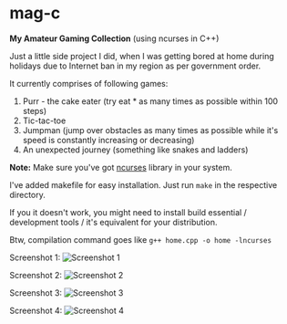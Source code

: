 # mag-c
**My Amateur Gaming Collection** (using ncurses in C++)

Just a little side project I did, when I was getting bored at home during holidays due to Internet ban in my region as per government order. 

It currently comprises of following games:
1. Purr - the cake eater (try eat * as many times as possible within 100 steps)
2. Tic-tac-toe
3. Jumpman (jump over obstacles as many times as possible while it's speed is constantly increasing or decreasing)
4. An unexpected journey (something like snakes and ladders)

**Note:** Make sure you've got [ncurses](https://invisible-island.net/ncurses/announce.html) library in your system.

I've added makefile for easy installation.
Just run 
```make```
in the respective directory.

If you it doesn't work, you might need to install build essential / development tools / it's equivalent for your distribution.

Btw, compilation command goes like
```g++ home.cpp -o home -lncurses```

Screenshot 1:
![Screenshot 1](https://wolfian.github.io/mag-c/mag-c01.png)

Screenshot 2:
![Screenshot 2](https://wolfian.github.io/mag-c/mag-c02.png)

Screenshot 3:
![Screenshot 3](https://wolfian.github.io/mag-c/mag-c03.png)

Screenshot 4:
![Screenshot 4](https://wolfian.github.io/mag-c/mag-c04.png)

